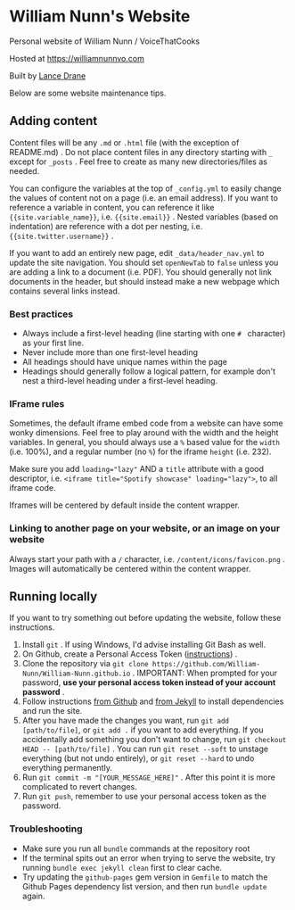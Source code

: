 # William Nunn's Website

Personal website of William Nunn / VoiceThatCooks

Hosted at https://williamnunnvo.com

Built by [Lance Drane](https://github.com/Lance-Drane)

Below are some website maintenance tips.

## Adding content

Content files will be any `.md` or `.html` file (with the exception of README.md) . Do not place content files in any directory starting with `_` except for `_posts` . Feel free to create as many new directories/files as needed.

You can configure the variables at the top of `_config.yml` to easily change the values of content not on a page (i.e. an email address). If you want to reference a variable in content, you can reference it like `{{site.variable_name}}`, i.e. `{{site.email}}` . Nested variables (based on indentation) are reference with a dot per nesting, i.e. `{{site.twitter.username}}` .

If you want to add an entirely new page, edit `_data/header_nav.yml` to update the site navigation. You should set `openNewTab` to `false` unless you are adding a link to a document (i.e. PDF). You should generally not link documents in the header, but should instead make a new webpage which contains several links instead.

### Best practices

- Always include a first-level heading (line starting with one `# ` character) as your first line.
- Never include more than one first-level heading
- All headings should have unique names within the page
- Headings should generally follow a logical pattern, for example don't nest a third-level heading under a first-level heading.

### IFrame rules

Sometimes, the default iframe embed code from a website can have some wonky dimensions. Feel free to play around with the width and the height variables. In general, you should always use a `%` based value for the `width` (i.e. 100%), and a regular number (no `%`) for the iframe `height` (i.e. 232).

Make sure you add `loading="lazy"` AND a `title` attribute with a good descriptor, i.e. `<iframe title="Spotify showcase" loading="lazy">`, to all iframe code.

Iframes will be centered by default inside the content wrapper.

### Linking to another page on your website, or an image on your website

Always start your path with a `/` character, i.e. `/content/icons/favicon.png` . Images will automatically be centered within the content wrapper.

## Running locally

If you want to try something out before updating the website, follow these instructions. 

1. Install `git` . If using Windows, I'd advise installing Git Bash as well.
2. On Github, create a Personal Access Token ([instructions](https://docs.github.com/en/authentication/keeping-your-account-and-data-secure/creating-a-personal-access-token)) .
3. Clone the repository via `git clone https://github.com/William-Nunn/William-Nunn.github.io` . IMPORTANT: When prompted for your password, **use your personal access token instead of your account password** .
4. Follow instructions [from Github](https://docs.github.com/en/pages/setting-up-a-github-pages-site-with-jekyll/testing-your-github-pages-site-locally-with-jekyll) and [from Jekyll](https://jekyllrb.com/docs/installation/) to install dependencies and run the site. 
5. After you have made the changes you want, run `git add [path/to/file]`, or `git add .` if you want to add everything. If you accidentally add something you don't want to change, run `git checkout HEAD -- [path/to/file]` . You can run `git reset --soft` to unstage everything (but not undo entirely), or `git reset --hard` to undo everything permanently.
6. Run `git commit -m "[YOUR_MESSAGE_HERE]"` . After this point it is more complicated to revert changes.
7. Run `git push`, remember to use your personal access token as the password.

### Troubleshooting

- Make sure you run all `bundle` commands at the repository root
- If the terminal spits out an error when trying to serve the website, try running `bundle exec jekyll clean` first to clear cache.
- Try updating the `github-pages` gem version in `Gemfile` to match the Github Pages dependency list version, and then run `bundle update` again.
